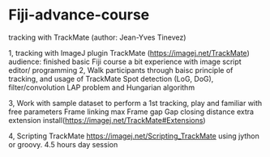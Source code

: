 # Fiji-advance-course
tracking with TrackMate (author: Jean-Yves Tinevez)



1, tracking with ImageJ plugin TrackMate
	(https://imagej.net/TrackMate)
	audience: finished basic Fiji course
		a bit experience with image script editor/ programming
2, Walk participants through baisc principle of tracking, and usage of TrackMate
	    Spot detection (LoG, DoG), filter/convolution
	    LAP problem and Hungarian algorithm
	
3, Work with sample dataset to perform a 1st tracking, play and familiar with free parameters
	  Frame linking max
	  Frame gap
	  Gap closing distance
	  extra extension install(https://imagej.net/TrackMate#Extensions)
	
4, Scripting TrackMate
	  https://imagej.net/Scripting_TrackMate
	  using jython or groovy.
4.5 hours day session

